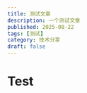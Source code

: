 ```yaml
---
title: 测试文章
description: 一个测试文章
published: 2025-08-22
tags: [测试]
category: 技术分享
draft: false
---
```


# Test
